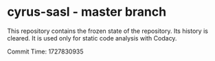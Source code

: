 # cyrus-sasl - master branch

This repository contains the frozen state of the repository.
Its history is cleared. It is used only for static code
analysis with Codacy.

Commit Time: 1727830935